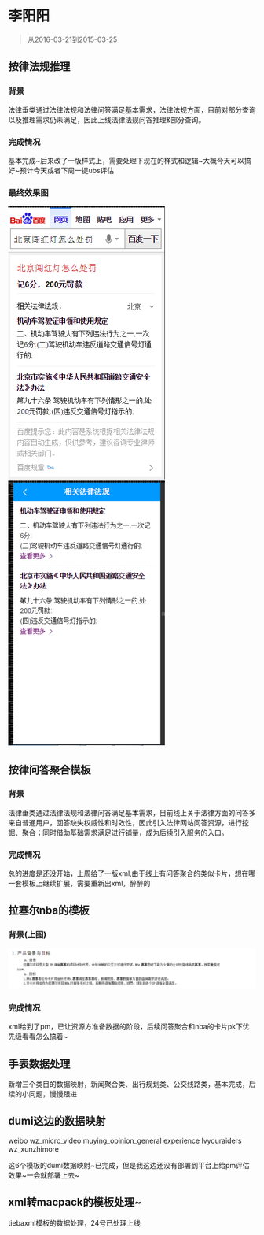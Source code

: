 # 李阳阳

> 从2016-03-21到2015-03-25

## 按律法规推理

### 背景

法律垂类通过法律法规和法律问答满足基本需求，法律法规方面，目前对部分查询以及推理需求仍未满足，因此上线法律法规问答推理&部分查询。

### 完成情况

基本完成~后来改了一版样式上，需要处理下现在的样式和逻辑~大概今天可以搞好~预计今天或者下周一提ubs评估

### 最终效果图

<img src="img/v_liyangyang01/1.png" width=319/>
<br/>
<img src="img/v_liyangyang01/2.png" width=319>

## 按律问答聚合模板

### 背景

法律垂类通过法律法规和法律问答满足基本需求，目前线上关于法律方面的问答多来自普通用户，回答缺失权威性和时效性，因此引入法律网站问答资源，进行挖掘、聚合；同时借助基础需求满足进行铺量，成为后续引入服务的入口。

### 完成情况

总的进度是还没开始，上周给了一版xml,由于线上有问答聚合的类似卡片，想在哪一套模板上继续扩展，需要重新出xml，醉醉的

## 拉塞尔nba的模板

### 背景(上图)
<img src="img/v_liyangyang01/3.png" width=1222/>


### 完成情况

xml给到了pm，已让资源方准备数据的阶段，后续问答聚合和nba的卡片pk下优先级看看怎么搞着~

## 手表数据处理

新增三个类目的数据映射，新闻聚合类、出行规划类、公交线路类，基本完成，后续的小问题，慢慢跟进

## dumi这边的数据映射

weibo
wz_micro_video
muying_opinion_general
experience
lvyouraiders
wz_xunzhimore

这6个模板的dumi数据映射~已完成，但是我这边还没有部署到平台上给pm评估效果~一会就部署上去~

## xml转macpack的模板处理~

tiebaxml模板的数据处理，24号已处理上线



